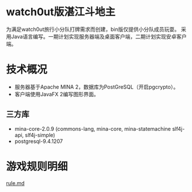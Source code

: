 # watch0ut版湛江斗地主

为满足watch0ut旅行小分队打牌需求而创建，bin版仅提供小分队成员玩耍。
采用Java语言编写。一期计划实现服务器端及桌面客户端，二期计划实现安卓客户端。

# 技术概况

- 服务器基于Apache MINA 2，数据库为PostGreSQL（开启pgcrypto）。
- 客户端使用JavaFX 2编写图形界面。

## 三方库

- mina-core-2.0.9 (commons-lang, mina-core, mina-statemachine slf4j-api, slf4j-simple)
- postgresql-9.4.1207

# 游戏规则明细
[rule.md](rule.md)

